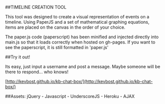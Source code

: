 ##TIMELINE CREATION TOOL

This tool was designed to create a visual representation of events on a timeline. Using PaperJS and a set of mathematical graphing equations, items are placed on the canvas in the order of your choice.

The paper.js code (paperscript) has been minified and injected directly into main.js so that it loads correctly when hosted on gh-pages. If you want to see the paperscript, it is still formatted in 'paper.js'

##Try it out!

Its easy, just input a username and post a message. Maybe someone will be there to respond... who knows!

[http://kevbost.github.io/kb-chat-box/](http://kevbost.github.io/kb-chat-box/)

##Assets:
jQuery - Javascript - UnderscoreJS - Heroku - AJAX